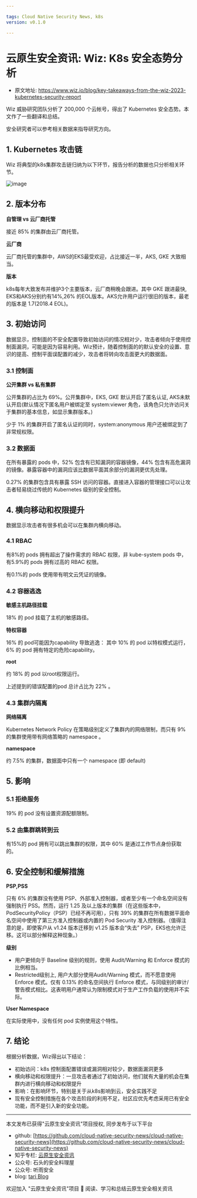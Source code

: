 ```yaml
---

tags: Cloud Native Security News, k8s
version: v0.1.0

---
```


# 云原生安全资讯: Wiz: K8s 安全态势分析

* 原文地址: https://www.wiz.io/blog/key-takeaways-from-the-wiz-2023-kubernetes-security-report

Wiz 威胁研究团队分析了 200,000 个云帐号，得出了 Kubernetes 安全态势。本文作了一些翻译和总结。

安全研究者可以参考相关数据来指导研究方向。

## 1. Kubernetes 攻击链

Wiz 将典型的k8s集群攻击链归纳为以下环节，报告分析的数据也只分析相关环节。

![image](https://github.com/cloud-native-security-news/cloud-native-security-news/assets/16935049/eca034fc-4820-405f-a622-b162a1de95f4)

##  2. 版本分布

**自管理 vs 云厂商托管**

接近 85% 的集群由云厂商托管。

**云厂商**

云厂商托管的集群中，AWS的EKS最受欢迎，占比接近一半，AKS, GKE 大致相当。

**版本**

k8s每年大致发布并维护3个主要版本，云厂商稍晚会跟进。其中 GKE 跟进最快, EKS和AKS分别约有14%,26% 的EOL版本。AKS允许用户运行很旧的版本，最老的版本是 1.7(2018.4 EOL)。

## 3. 初始访问

数据显示，控制面的不安全配置导致初始访问的情况相对少，攻击者倾向于使用控制面漏洞，可能是因为容易利用。Wiz预计，随着控制面的的默认安全的设置、意识的提高、控制平面误配置的减少，攻击者将转向攻击面更大的数据面。

### 3.1 控制面

**公开集群 vs 私有集群**

公开集群的占比为 69%。公开集群中，EKS, GKE 默认开启了匿名认证, AKS未默认开启(默认情况下匿名用户被绑定至 system:viewer 角色，该角色只允许访问关于集群的基本信息，如显示集群版本。)

少于 1% 的集群开启了匿名认证的同时，system:anonymous 用户还被绑定到了非常规权限。

### 3.2 数据面

在所有暴露的 pods 中，52% 包含有已知漏洞的容器镜像，44% 包含有高危漏洞的镜像。暴露容器中的漏洞应该比数据平面其余部分的漏洞更优先处理。

0.27% 的集群包含具有暴露 SSH 访问的容器。直接进入容器的管理接口可以让攻击者轻易绕过传统的 Kubernetes 级别的安全控制。

## 4. 横向移动和权限提升

数据显示攻击者有很多机会可以在集群内横向移动。

### 4.1 RBAC 

有8%的 pods 拥有超出了操作需求的 RBAC 权限，非 kube-system pods 中，有5.9%的 pods 拥有过高的 RBAC 权限。

有0.1%的 pods 使用带有明文云凭证的镜像。

### 4.2 容器逃逸

**敏感主机路径挂载**

18% 的 pod 挂载了主机的敏感路径。

**特权容器**

16% 的 pod可能因为capability 导致逃逸： 其中 10% 的 pod 以特权模式运行，6% 的 pod 拥有特定的危险capability。

**root**

约 18% 的 pod 以root权限运行。

上述提到的错误配置的pod 总计占比为 22% 。

### 4.3 集群内隔离

**网络隔离**

Kubernetes Network Policy 在策略级别定义了集群内的网络限制，而只有 9% 的集群使用带有网络策略的 namespace 。

**namespace**

约 7.5% 的集群，数据面中只有一个 namespace (即 default)

## 5. 影响

### 5.1 拒绝服务

19% 的 pod 没有设置资源配额限制。

### 5.2 由集群跳转到云

有15%的 pod 拥有可以跳出集群的权限，其中 60%  是通过工作节点身份获取的。

## 6. 安全控制和缓解措施

**PSP,PSS**

只有 6% 的集群没有使用 PSP、外部准入控制器，或者至少有一个命名空间没有强制执行 PSS。然而，运行 1.25 及以上版本的集群（在这些版本中，PodSecurityPolicy（PSP）已经不再可用），只有 39% 的集群在所有数据平面命名空间中使用了第三方准入控制器或内置的 Pod Security 准入控制器。（值得注意的是，即使客户从 v1.24 版本迁移到 v1.25 版本会“失去” PSP，EKS也允许迁移。这可以部分解释这种现象。）

**级别**

* 用户更倾向于 Baseline 级别的规则，使用 Audit/Warning 和 Enforce 模式的比例相当。
* Restricted级别上, 用户大部分使用Audit/Warning 模式，而不愿意使用 Enforce 模式。仅有 0.13% 的命名空间执行 Enforce 模式，与同级别的审计/警告模式相比。这表明用户通常认为限制模式对于生产工作负载的使用并不实际。

**User Namespace**

在实际使用中，没有任何 pod 实例使用这个特性。

## 7. 结论

根据分析数据，Wiz得出以下结论：

* 初始访问：k8s 控制面配置错误或漏洞相对较少，数据面漏洞更多
* 横向移动和权限提升：一旦攻击者通过了初始访问，他们就有大量的机会在集群内进行横向移动和权限提升
* 影响：在影响环节，特别是关于从k8s影响到云，安全实践不足
* 现有安全控制措施在各个攻击阶段的利用不足，社区应优先考虑采用已有安全功能，而不是引入新的安全功能。

----

本文发布已获得"云原生安全资讯"项目授权, 同步发布于以下平台

* github: [https://github.com/cloud-native-security-news/cloud-native-security-news](https://github.com/cloud-native-security-news/cloud-native-security-news)
* 知乎专栏: [云原生安全资讯](https://www.zhihu.com/column/c_1694733563684151296)
* 公众号: 石头的安全料理屋
* 公众号: 听雨安全
* blog: [tari Blog](https://tari.moe)

欢迎加入 "云原生安全资讯"项目 👏 阅读、学习和总结云原生安全相关资讯